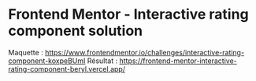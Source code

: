 # Frontend Mentor - Interactive rating component solution

Maquette : https://www.frontendmentor.io/challenges/interactive-rating-component-koxpeBUmI
Résultat : https://frontend-mentor-interactive-rating-component-beryl.vercel.app/
